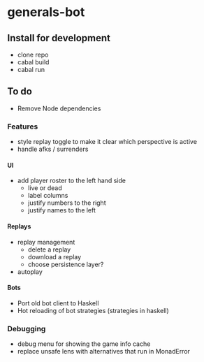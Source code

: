 # generals-bot

## Install for development
- clone repo
- cabal build
- cabal run

## To do
- Remove Node dependencies

### Features
- style replay toggle to make it clear which perspective is active
- handle afks / surrenders

#### UI
- add player roster to the left hand side
  - live or dead
  - label columns
  - justify numbers to the right
  - justify names to the left

#### Replays
- replay management
  - delete a replay
  - download a replay
  - choose persistence layer?
- autoplay

#### Bots
- Port old bot client to Haskell
- Hot reloading of bot strategies (strategies in haskell)

### Debugging
- debug menu for showing the game info cache
- replace unsafe lens with alternatives that run in MonadError
